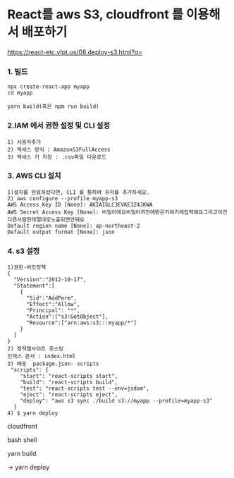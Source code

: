 # React를 aws S3, cloudfront 를 이용해서 배포하기

https://react-etc.vlpt.us/08.deploy-s3.html?q=

### 1. 빌드
```
npx create-react-app myapp
cd myapp

yarn build(혹은 npm run build)
```

### 2.IAM 에서 권한 설정 및 CLI 설정
```
1) 사용자추가
2) 엑세스 방식 : AmazonS3FullAccess 
3) 엑세스 키 저장 : .csv파일 다운로드
```

### 3. AWS CLI 설치
```
1)설치를 완료하셨다면, CLI 를 통하여 유저를 추가하세요.
2) aws configure --profile myapp-s3
AWS Access Key ID [None]: AKIAIGLC3EVKE3Z4JKWA
AWS Secret Access Key [None]: 비밀이에요비밀아까전에받은키여기에입력해요그리고이건다른사람한테절대로노출되면안돼요
Default region name [None]: ap-northeast-2
Default output format [None]: json
```

### 4. s3 설정
```
1)권한-버킷정책
{
  "Version":"2012-10-17",
  "Statement":[
    {
      "Sid":"AddPerm",
      "Effect":"Allow",
      "Principal": "*",
      "Action":["s3:GetObject"],
      "Resource":["arn:aws:s3:::myapp/*"]
    }
  ]
}
2) 정적웹사이트 호스팅
인덱스 문서 : index.html
3) 배포  package.json- scripts
 "scripts": {
    "start": "react-scripts start",
    "build": "react-scripts build",
    "test": "react-scripts test --env=jsdom",
    "eject": "react-scripts eject",
    "deploy": "aws s3 sync ./build s3://myapp --profile=myapp-s3"
  }
4) $ yarn deploy
```




cloudfront 

bash shell


yarn build

-> yarn deploy
